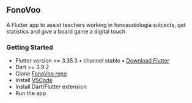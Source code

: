 ## FonoVoo

A Flutter app to assist teachers working in fonoaudiologia subjects, get statistics and give a board game a digital touch

### Getting Started

- Flutter version >= 3.35.3 • channel stable • [Download Flutter](https://flutter.dev/)
- Dart >= 3.9.2 
- Clone [FonoVoo repo](https://github.com/alvarolopes2021/FonoVoo)
- Install [VSCode](https://code.visualstudio.com/)
- Install Dart/Flutter extension
- Run the app




